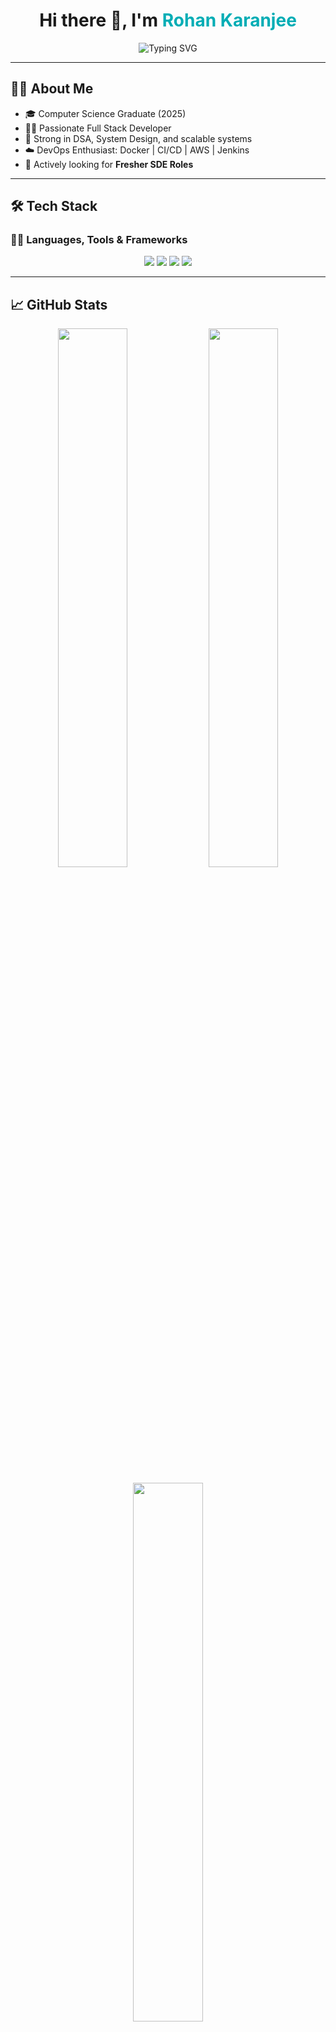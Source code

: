 <!-- Banner -->

<h1 align="center">
  Hi there 👋, I'm <span style="color:#00ADB5">Rohan Karanjee</span>
</h1>

<p align="center">
  <img src="https://readme-typing-svg.demolab.com?font=Fira+Code&size=22&duration=4000&pause=1000&color=00ADB5&center=true&vCenter=true&width=700&lines=Full+Stack+Developer+%7C+JavaScript+%7C+Java+%7C+Next.js+%7C;DevOps+%7C+Docker+%7C+AWS+%7C+CI%2FCD;Open+to+Fresher+SDE+Roles+%F0%9F%9A%80" alt="Typing SVG" />
</p>

---

## 🧑‍💼 About Me

- 🎓 Computer Science Graduate (2025)  
- 👨‍💻 Passionate Full Stack Developer  
- 🧠 Strong in DSA, System Design, and scalable systems  
- ☁️ DevOps Enthusiast: Docker | CI/CD | AWS | Jenkins  
- 🚀 Actively looking for **Fresher SDE Roles**

---

## 🛠 Tech Stack

### 🧑‍💻 Languages, Tools & Frameworks

<p align="center">
  <img src="https://skillicons.dev/icons?i=java,javascript,typescript,python,html,css" />
  <img src="https://skillicons.dev/icons?i=react,nextjs,nodejs,express,django,fastapi,vite" />
  <img src="https://skillicons.dev/icons?i=tailwind,mongodb,postgresql,mysql" />
  <img src="https://skillicons.dev/icons?i=docker,git,github,linux,aws,gcp,jenkins,ansible" />
</p>

---

## 📈 GitHub Stats

<p align="center">
  <img src="https://github-readme-stats.vercel.app/api?username=RohanKaranjee&show_icons=true&theme=tokyonight&hide_border=true" width="47%" />
  <img src="https://streak-stats.demolab.com?user=RohanKaranjee&theme=tokyonight&hide_border=true" width="47%" />
</p>

<p align="center">
  <img src="https://github-readme-stats.vercel.app/api/top-langs/?username=RohanKaranjee&layout=compact&theme=tokyonight&hide_border=true" width="47%" />
</p>

---

## 🏆 GitHub Trophies

<p align="center">
  <img src="https://github-profile-trophy.vercel.app/?username=RohanKaranjee&theme=tokyonight&row=2&column=4&margin-w=15" />
</p>

---

## 🌱 GitHub Activity Graph

<p align="center">
  <img src="https://github-readme-activity-graph.vercel.app/graph?username=RohanKaranjee&theme=react-dark&area=true&hide_border=true" />
</p>

---

## 📫 Contact Me

<p align="center">
  <a href="mailto:your.email@example.com"><img src="https://img.shields.io/badge/Email-D14836?style=for-the-badge&logo=gmail&logoColor=white" /></a>
  <a href="https://linkedin.com/in/your-linkedin"><img src="https://img.shields.io/badge/LinkedIn-0A66C2?style=for-the-badge&logo=linkedin&logoColor=white" /></a>
  <a href="https://github.com/RohanKaranjee"><img src="https://img.shields.io/badge/GitHub-181717?style=for-the-badge&logo=github&logoColor=white" /></a>
  <a href="#"><img src="https://img.shields.io/badge/Portfolio-121212?style=for-the-badge&logo=vercel&logoColor=white" /></a>
</p>

---

## 🧠 Fun Fact

> 💡 *Consistency > Motivation. I commit, learn, and build every single day.*

---

<p align="center">
  <img src="https://komarev.com/ghpvc/?username=RohanKaranjee&label=Profile%20views&color=00adb5&style=flat" />
  <img src="https://img.shields.io/github/followers/RohanKaranjee?label=Followers&style=social" />
  <img src="https://img.shields.io/github/stars/RohanKaranjee?style=social" />
</p>
